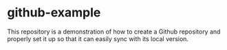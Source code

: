 # github-example
This repository is a demonstration of how to create a Github repository and properly set it up
so that it can easily sync with its local version.
